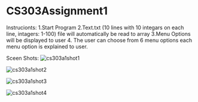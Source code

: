 # CS303Assignment1
Instrucionts:
1.Start Program
2.Text.txt (10 lines with 10 integars on each line, intagers: 1-100) file will automatically be read to array
3.Menu Options will be displayed to user
4. The user can choose from 6 menu options each menu option is explained to user.

Sceen Shots:
![cs303a1shot1](https://github.com/Tarycx/CS303Assignment1/assets/113487474/814c5271-8b58-4437-be60-3c3191469398)

![cs303a1shot2](https://github.com/Tarycx/CS303Assignment1/assets/113487474/53100976-0e09-4d4e-b074-7b4a26cf44c6)

![cs303a1shot3](https://github.com/Tarycx/CS303Assignment1/assets/113487474/eece5cc1-55e8-4e85-b12b-c829014d8ff3)

![cs303a1shot4](https://github.com/Tarycx/CS303Assignment1/assets/113487474/83943074-091a-414e-a618-79f792bf1b2d)
